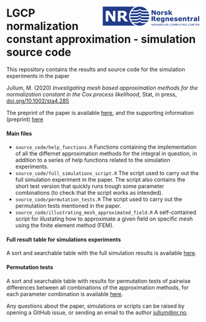 
# <img src="logo.png" align="right" height="50px"/>

# LGCP normalization constant approximation - simulation source code

This repository contains the results and source code for the simulation
experiments in the paper

Jullum, M. (2020) *Investigating mesh based approximation methods for
the normalization constant in the Cox process likelihood*, Stat, in
press, [doi.org/10.1002/sta4.285](https://doi.org/10.1002/sta4.285)

The preprint of the paper is available [here](paper_preprint.pdf), and
the supporting information (preprint)
[here](paper_supporting_information_preprint.pdf)

#### Main files

  - `source_code/help_functions.R` Functions containing the
    implementation of all the differnet approximation methods for the
    integral in question, in addition to a series of help functions
    related to the simulation experiments.
  - `source_code/full_simulations_script.R` The script used to carry out
    the full simulation experiment in the paper. The script also
    contains the short test version that quickly runs trough some
    parameter combinations (to check that the script works as intended).
  - `source_code/permutation_tests.R` The script used to carry out the
    permutation tests mentioned in the paper.
  - `source_code/illustrating_mesh_approximated_field.R` A
    self-contained script for illustating how to approximate a given
    field on specific mesh using the finite element method (FEM).

#### Full result table for simulations experiments

A sort and searchable table with the full simulation results is
available
[here](https://martinju.github.io/LGCP-normConst-simulations/sim_res.html).

#### Permutation tests

A sort and searchable table with results for permutation tests of
pairwise differences between all combinations of the approximation
methods, for each parameter combination is available
[here](https://martinju.github.io/LGCP-normConst-simulations/permut_tests.html).

Any questions about the paper, simulations or scripts can be raised by
opening a GitHub issue, or sending an email to the author
[jullum@nr.no](mailto:jullum@nr.no?subject=LGCP-normConst-simulations).

<!-- ### Source code files -->

<!-- All source code for the simulations are available under /Source code -->

<!-- File  | Description -->

<!-- ------------- | ------------- -->

<!--   simulation_script.R                         | This is the main script executing the simulation experiment in the paper. Settings for full simulation is commented out, such that the script can be ran quickly.  -->

<!-- timing_deterministic_integration_methods.R  | Script for timing the deterministic integration methods. -->

<!-- help_function.R | All functions used in the above scripts. Ufortunatly, almost no documentation is available.  -->
